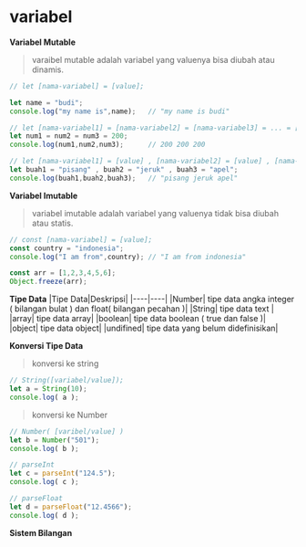 # variabel 
**Variabel Mutable**
> varaibel mutable adalah variabel yang valuenya bisa diubah atau dinamis.
```javascript
// let [nama-variabel] = [value];

let name = "budi";
console.log("my name is",name);   // "my name is budi"

// let [nama-variabel1] = [nama-variabel2] = [nama-variabel3] = ... = [value] 
let num1 = num2 = num3 = 200;
console.log(num1,num2,num3);      // 200 200 200

// let [nama-variabel1] = [value] , [nama-variabel2] = [value] , [nama-variabel3] = [value] , ...
let buah1 = "pisang" , buah2 = "jeruk" , buah3 = "apel";
console.log(buah1,buah2,buah3);   // "pisang jeruk apel"
```

**Variabel Imutable**
> variabel imutable adalah variabel yang valuenya tidak bisa diubah atau statis.
```javascript
// const [nama-variabel] = [value];
const country = "indonesia";
console.log("I am from",country); // "I am from indonesia"

const arr = [1,2,3,4,5,6];
Object.freeze(arr);
```


**Tipe Data**
|Tipe Data|Deskripsi|
|----|----|
|Number| tipe data angka integer ( bilangan bulat ) dan float( bilangan pecahan )|
|String| tipe data text |
|array| tipe data array|
|boolean| tipe data boolean ( true dan false )|
|object| tipe data object|
|undifined| tipe data yang belum didefinisikan|

**Konversi Tipe Data**
> konversi ke string
```javascript
// String([variabel/value]);
let a = String(10);
console.log( a );
```
>konversi ke Number
```javascript
// Number( [varibel/value] )
let b = Number("501");
console.log( b );

// parseInt
let c = parseInt("124.5");
console.log( c );

// parseFloat
let d = parseFloat("12.4566");
console.log( d );
```
**Sistem Bilangan** 
